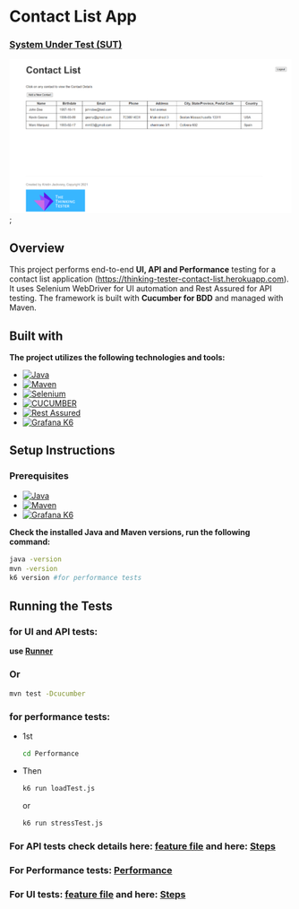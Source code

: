 # Contact List App

### [System Under Test (SUT)](https://thinking-tester-contact-list.herokuapp.com)
<img src="contacts.png" alt="sut.png" width="700"/>;

## Overview
This project performs end-to-end **UI, API and Performance** testing for a contact list application (https://thinking-tester-contact-list.herokuapp.com). It uses Selenium WebDriver for UI automation and Rest Assured for API testing. 
The framework is built with **Cucumber for BDD** and managed with Maven.


## Built with
**The project utilizes the following technologies and tools:**
* [![Java][Java]][java-url]
* [![Maven][Maven]][maven.url]
* [![Selenium][Selenium]][selenium-url]
* [![CUCUMBER][CUCUMBER]][CUCUMBER-URL]
* [![Rest Assured][Rest Assured]][restassured-url]
* [![Grafana K6][Grafana K6]][Grafana-k6-url]

## Setup Instructions
### Prerequisites
* [![Java][Java]][java-url]
* [![Maven][Maven]][maven.url]
* [![Grafana K6][Grafana K6]][Grafana-k6-url]

**Check the installed Java and Maven versions, run the following command:**
```bash
java -version
mvn -version
k6 version #for performance tests
```

## Running the Tests
### for UI and API tests:

**use [Runner](src/test/java/Runner.java)**

### Or

```bash
mvn test -Dcucumber
```

### for performance tests:
* 1st
    ```bash
    cd Performance
    ```
* Then
    ```bash
    k6 run loadTest.js
    ```
    or
    ```bash
    k6 run stressTest.js
    ```

### For API tests check details here: [feature file](src/test/resources/Features/API) and here: [Steps](src/test/java/StepDefinitions/API)
### For Performance tests: [Performance](Performance)
### For UI tests: [feature file](src/test/resources/Features/UI) and here: [Steps](src/test/java/StepDefinitions/UI)




[Java]:https://img.shields.io/badge/Java23-ED8B00?style=for-the-badge&logo=openjdk&logoColor=white
[java-url]:https://www.oracle.com/java/technologies/javase/jdk23-archive-downloads.html
[Maven]:https://img.shields.io/badge/-maven-FFA500?style=for-the-badge&logo=maven&logoColor=white
[maven.url]: https://maven.apache.org/download.cgi
[Docker]:https://img.shields.io/badge/-docker-white?style=for-the-badge&logo=docker&logoColor=blue
[docker-url]:https://www.docker.com/products/docker-desktop/
[Selenium]: https://img.shields.io/badge/-selenium-CB02A?style=for-the-badge&logo=selenium&logoColor=white
[selenium-url]: https://www.selenium.dev/
[Rest Assured]: https://img.shields.io/badge/-rest%20assured-000000?style=for-the-badge&logo=restassured&logoColor=4CAF50
[restassured-url]:https://rest-assured.io/
[Cucumber]: https://camo.githubusercontent.com/788fbe630f1bafea0c87198f6e3e24e3f03eeef9899248581afc757f11ff5054/68747470733a2f2f696d672e736869656c64732e696f2f62616467652f437563756d6265722d3433423032413f7374796c653d666f722d7468652d6261646765266c6f676f3d637563756d626572266c6f676f436f6c6f723d7768697465
[CUCUMBER-URL]: https://cucumber.io/
[Grafana K6]:https://img.shields.io/badge/grafana-%23F46800.svg?style=for-the-badge&logo=grafana&logoColor=white
[Grafana-k6-url]:https://grafana.com/docs/k6/latest/set-up/install-k6/


